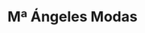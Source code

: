 ---
title: "Mª Ángeles Modas"
url: /valle-de-trapaga-trapagaran/ma-angeles-modas/
shop: Kleidung
---